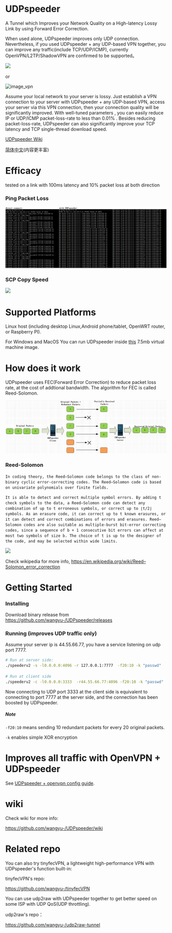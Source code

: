 # UDPspeeder

A Tunnel which Improves your Network Quality on a High-latency Lossy Link by using Forward Error Correction.

When used alone, UDPspeeder improves only UDP connection. Nevertheless, if you used UDPspeeder + any UDP-based VPN together,
you can improve any traffic(include TCP/UDP/ICMP), currently OpenVPN/L2TP/ShadowVPN are confirmed to be supported。

![](/images/en/udpspeeder.PNG)

or

![image_vpn](/images/en/udpspeeder+openvpn3.PNG)

Assume your local network to your server is lossy. Just establish a VPN connection to your server with UDPspeeder + any UDP-based VPN, access your server via this VPN connection, then your connection quality will be significantly improved. With well-tuned parameters , you can easily reduce IP or UDP/ICMP packet-loss-rate to less than 0.01% . Besides reducing packet-loss-rate, UDPspeeder can also significantly improve your TCP latency and TCP single-thread download speed.

[UDPspeeder Wiki](https://github.com/wangyu-/UDPspeeder/wiki)

[简体中文](/doc/README.zh-cn.md)(内容更丰富)

# Efficacy
tested on a link with 100ms latency and 10% packet loss at both direction

### Ping Packet Loss
![](/images/en/ping_compare_mode1.png)

### SCP Copy Speed
![](/images/en/scp_compare2.PNG)

# Supported Platforms
Linux host (including desktop Linux,Android phone/tablet, OpenWRT router, or Raspberry PI).

For Windows and MacOS You can run UDPspeeder inside [this](https://github.com/wangyu-/udp2raw-tunnel/releases/download/20171108.0/lede-17.01.2-x86_virtual_machine_image.zip) 7.5mb virtual machine image.

# How does it work

UDPspeeder uses FEC(Forward Error Correction) to reduce packet loss rate, at the cost of addtional bandwidth. The algorithm for FEC is called Reed-Solomon.

![image0](/images/en/fec.PNG)

### Reed-Solomon

`
In coding theory, the Reed–Solomon code belongs to the class of non-binary cyclic error-correcting codes. The Reed–Solomon code is based on univariate polynomials over finite fields.
`

`
It is able to detect and correct multiple symbol errors. By adding t check symbols to the data, a Reed–Solomon code can detect any combination of up to t erroneous symbols, or correct up to ⌊t/2⌋ symbols. As an erasure code, it can correct up to t known erasures, or it can detect and correct combinations of errors and erasures. Reed–Solomon codes are also suitable as multiple-burst bit-error correcting codes, since a sequence of b + 1 consecutive bit errors can affect at most two symbols of size b. The choice of t is up to the designer of the code, and may be selected within wide limits.
`

![](/images/en/rs.png)

Check wikipedia for more info, https://en.wikipedia.org/wiki/Reed–Solomon_error_correction

# Getting Started

### Installing
Download binary release from https://github.com/wangyu-/UDPspeeder/releases

### Running (improves UDP traffic only)
Assume your server ip is 44.55.66.77, you have a service listening on udp port 7777.

```bash
# Run at server side:
./speederv2 -s -l0.0.0.0:4096 -r 127.0.0.1:7777  -f20:10 -k "passwd"

# Run at client side
./speederv2 -c -l0.0.0.0:3333  -r44.55.66.77:4096 -f20:10 -k "passwd"
```

Now connecting to UDP port 3333 at the client side is equivalent to connecting to port 7777 at the server side, and the connection has been boosted by UDPspeeder.

##### Note

`-f20:10` means sending 10 redundant packets for every 20 original packets.

`-k` enables simple XOR encryption

# Improves all traffic with OpenVPN + UDPspeeder

See [UDPspeeder + openvpn config guide](https://github.com/wangyu-/UDPspeeder/wiki/UDPspeeder-openvpn-config-guide).

# wiki
Check wiki for more info:

https://github.com/wangyu-/UDPspeeder/wiki

# Related repo

You can also try tinyfecVPN, a lightweight high-performance VPN with UDPspeeder's function built-in:

tinyfecVPN's repo:

https://github.com/wangyu-/tinyfecVPN

You can use udp2raw with UDPspeeder together to get better speed on some ISP with UDP QoS(UDP throttling).

udp2raw's repo：

https://github.com/wangyu-/udp2raw-tunnel
